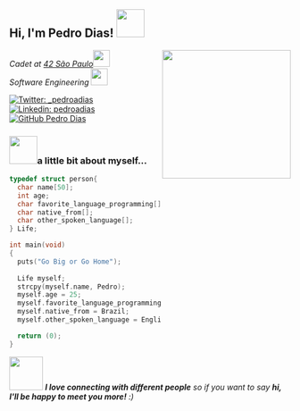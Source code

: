 <h2> Hi, I'm Pedro Dias! <img src="https://media.giphy.com/media/W1SROduPg4GLkwBSRQ/giphy.gif" width="50"></h2>
<img align='right' src="https://media.giphy.com/media/vzO0Vc8b2VBLi/giphy.gif" width="230">
<p><em>Cadet at <a href="https://www.42sp.org.br/">42 São Paulo</a><img src="https://media.giphy.com/media/fkZukR450RQ1qnGaq9/giphy.gif" width="30"></br>Software Engineering</a> <img src="https://media.giphy.com/media/WFZvB7VIXBgiz3oDXE/giphy.gif" width="30"> 
</em></p>

[![Twitter: _pedroadias](https://img.shields.io/twitter/follow/_pedroadias?style=social)](https://twitter.com/_pedroadias)
[![Linkedin: pedroadias](https://img.shields.io/badge/-_pedroadias-blue?style=flat-square&logo=Linkedin&logoColor=white&link=https://www.linkedin.com/in/pedro-augusto-dias-618bbb215/)](https://www.linkedin.com/in/pedro-augusto-dias-618bbb215/)
[![GitHub Pedro Dias](https://img.shields.io/github/followers/psdiaspedro?label=follow&style=social)](https://github.com/psdiaspedro)


### <img src="https://media.giphy.com/media/VgCDAzcKvsR6OM0uWg/giphy.gif" width="50">a little bit about myself...  

```C
typedef struct person{
  char name[50];
  int age;
  char favorite_language_programming[];
  char native_from[];
  char other_spoken_language[];
} Life;

int main(void)
{
  puts("Go Big or Go Home");
  
  Life myself;
  strcpy(myself.name, Pedro);
  myself.age = 25;
  myself.favorite_language_programming = C;
  myself.native_from = Brazil;
  myself.other_spoken_language = English;

  return (0);
}
```

<img src="https://media.giphy.com/media/LnQjpWaON8nhr21vNW/giphy.gif" width="60"> <em><b>I love connecting with different people</b> so if you want to say <b>hi, I'll be happy to meet you more!</b> :)</em>
